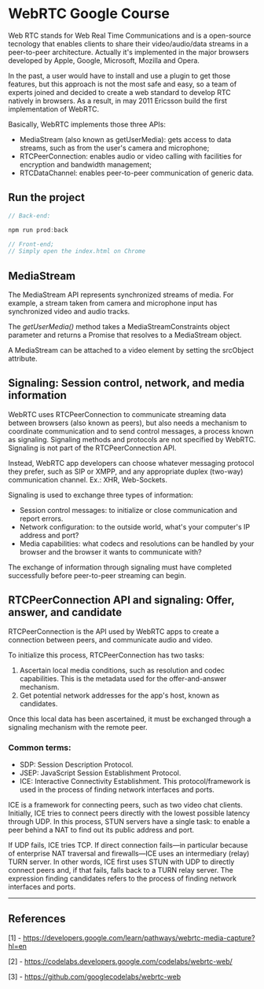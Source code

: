 # WebRTC Google Course

Web RTC stands for Web Real Time Communications and is a open-source tecnology that enables clients to share their video/audio/data streams in a peer-to-peer architecture. Actually it's implemented in the major browsers developed by Apple, Google, Microsoft, Mozilla and Opera.

In the past, a user would have to install and use a plugin to get those features, but this approach is not the most safe and easy, so a team of experts joined and decided to create a web standard to develop RTC natively in browsers. As a result, in may 2011 Ericsson build the first implementation of WebRTC.

Basically, WebRTC implements those three APIs:

* MediaStream (also known as getUserMedia): gets access to data streams, such as from the user's camera and microphone;
* RTCPeerConnection: enables audio or video calling with facilities for encryption and bandwidth management;
* RTCDataChannel: enables peer-to-peer communication of generic data.

## Run the project

```javascript
// Back-end:

npm run prod:back

// Front-end;
// Simply open the index.html on Chrome
```

## MediaStream

The MediaStream API represents synchronized streams of media. For example, a stream taken from camera and microphone input has synchronized video and audio tracks.

The _getUserMedia()_ method takes a MediaStreamConstraints object parameter and returns a Promise that resolves to a MediaStream object. 

A MediaStream can be attached to a video element by setting the srcObject attribute.

## Signaling: Session control, network, and media information

WebRTC uses RTCPeerConnection to communicate streaming data between browsers (also known as peers), but also needs a mechanism to coordinate communication and to send control messages, a process known as signaling. Signaling methods and protocols are not specified by WebRTC. Signaling is not part of the RTCPeerConnection API.

Instead, WebRTC app developers can choose whatever messaging protocol they prefer, such as SIP or XMPP, and any appropriate duplex (two-way) communication channel. Ex.: XHR, Web-Sockets.

Signaling is used to exchange three types of information:

* Session control messages: to initialize or close communication and report errors.
* Network configuration: to the outside world, what's your computer's IP address and port?
* Media capabilities: what codecs and resolutions can be handled by your browser and the browser it wants to communicate with?

The exchange of information through signaling must have completed successfully before peer-to-peer streaming can begin.

## RTCPeerConnection API and signaling: Offer, answer, and candidate

RTCPeerConnection is the API used by WebRTC apps to create a connection between peers, and communicate audio and video.

To initialize this process, RTCPeerConnection has two tasks:

1. Ascertain local media conditions, such as resolution and codec capabilities. This is the metadata used for the offer-and-answer mechanism.
2. Get potential network addresses for the app's host, known as candidates.

Once this local data has been ascertained, it must be exchanged through a signaling mechanism with the remote peer.

### Common terms:

* SDP: Session Description Protocol.
* JSEP: JavaScript Session Establishment Protocol.
* ICE: Interactive Connectivity Establishment. This protocol/framework is used in the process of finding network interfaces and ports.

ICE is a framework for connecting peers, such as two video chat clients. Initially, ICE tries to connect peers directly with the lowest possible latency through UDP. In this process, STUN servers have a single task: to enable a peer behind a NAT to find out its public address and port.

If UDP fails, ICE tries TCP. If direct connection fails—in particular because of enterprise NAT traversal and firewalls—ICE uses an intermediary (relay) TURN server. In other words, ICE first uses STUN with UDP to directly connect peers and, if that fails, falls back to a TURN relay server. The expression finding candidates refers to the process of finding network interfaces and ports.

---
## References

[1] - https://developers.google.com/learn/pathways/webrtc-media-capture?hl=en

[2] - https://codelabs.developers.google.com/codelabs/webrtc-web/

[3] - https://github.com/googlecodelabs/webrtc-web
